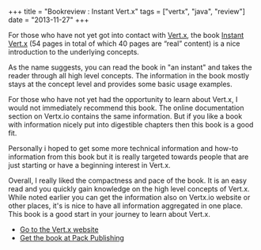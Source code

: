 +++
title = "Bookreview : Instant Vert.x"
tags = ["vertx", "java", "review"]
date = "2013-11-27"
+++

For those who have not yet got into contact with [Vert.x][vertx], the book [Instant Vert.x][book] (54 pages in total of which 40 pages are “real” content) is a nice introduction to the underlying concepts.  

As the name suggests, you can read the book in "an instant" and takes the reader through all high level concepts. The information in the book mostly stays at the concept level and provides some basic usage examples.

For those who have not yet had the opportunity to learn about Vert.x, I would not immediately recommend this book. The online documentation section on Vertx.io contains the same information. But if you like a book with information nicely put into digestible chapters then this book is a good fit.

Personally i hoped to get some more technical information and how-to information from this book but it is really targeted towards people that are just starting or have a beginning interest in Vert.x.

Overall, I really liked the compactness and pace of the book. It is an easy read and you quickly gain knowledge on the high level concepts of Vert.x. While noted earlier you can get the information also on Vertx.io website or other places, it's is nice to have all information aggregated in one place. This book is a good start in your journey to learn about Vert.x.

* [Go to the Vert.x website][vertx]
* [Get the book at Pack Publishing][book]

[vertx]: http://vertx.io/
[book]: http://www.packtpub.com/development-of-asynchronous-network-applications-using-vertx/book
